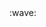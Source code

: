 <div>
  <td valign="top">:wave:</td>
  <td valign="top"><img align="right" height="12" src="https://komarev.com/ghpvc/?username=oqo0"></td>
<div>
